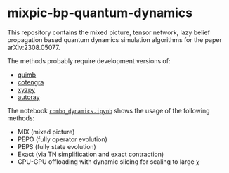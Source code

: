 # mixpic-bp-quantum-dynamics

This repository contains the mixed picture, tensor network, lazy belief
propagation based quantum dynamics simulation algorithms for the paper
arXiv:2308.05077.

The methods probably require development versions of:

- [quimb](https://quimb.readthedocs.io)
- [cotengra](https://cotengra.readthedocs.io)
- [xyzpy](https://xyzpy.readthedocs.io)
- [autoray](https://autoray.readthedocs.io)

The notebook [`combo_dynamics.ipynb`](combo_dynamics.ipynb) shows the usage
of the following methods:

- MIX (mixed picture)
- PEPO (fully operator evolution)
- PEPS (fully state evolution)
- Exact (via TN simplification and exact contraction)
- CPU-GPU offloading with dynamic slicing for scaling to large $\chi$

